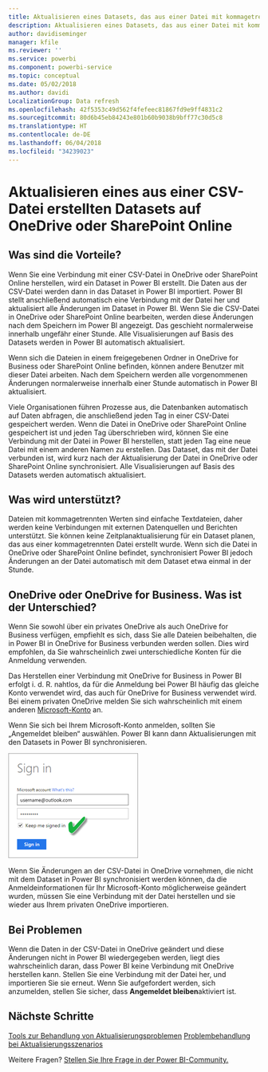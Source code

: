 ```yaml
---
title: Aktualisieren eines Datasets, das aus einer Datei mit kommagetrennten Werten (CSV) auf OneDrive erstellt wurde
description: Aktualisieren eines Datasets, das aus einer Datei mit kommagetrennten Werten (CSV) auf OneDrive erstellt wurde
author: davidiseminger
manager: kfile
ms.reviewer: ''
ms.service: powerbi
ms.component: powerbi-service
ms.topic: conceptual
ms.date: 05/02/2018
ms.author: davidi
LocalizationGroup: Data refresh
ms.openlocfilehash: 42f5353c49d562f4fefeec81867fd9e9ff4831c2
ms.sourcegitcommit: 80d6b45eb84243e801b60b9038b9bff77c30d5c8
ms.translationtype: HT
ms.contentlocale: de-DE
ms.lasthandoff: 06/04/2018
ms.locfileid: "34239023"
---
```

# <a name="refresh-a-dataset-created-from-a-csv-file-on-onedrive-or-sharepoint-online"></a>Aktualisieren eines aus einer CSV-Datei erstellten Datasets auf OneDrive oder SharePoint Online
## <a name="what-are-the-advantages"></a>Was sind die Vorteile?
Wenn Sie eine Verbindung mit einer CSV-Datei in OneDrive oder SharePoint Online herstellen, wird ein Dataset in Power BI erstellt. Die Daten aus der CSV-Datei werden dann in das Dataset in Power BI importiert. Power BI stellt anschließend automatisch eine Verbindung mit der Datei her und aktualisiert alle Änderungen im Dataset in Power BI. Wenn Sie die CSV-Datei in OneDrive oder SharePoint Online bearbeiten, werden diese Änderungen nach dem Speichern im Power BI angezeigt. Das geschieht normalerweise innerhalb ungefähr einer Stunde. Alle Visualisierungen auf Basis des Datasets werden in Power BI automatisch aktualisiert.

Wenn sich die Dateien in einem freigegebenen Ordner in OneDrive for Business oder SharePoint Online befinden, können andere Benutzer mit dieser Datei arbeiten. Nach dem Speichern werden alle vorgenommenen Änderungen normalerweise innerhalb einer Stunde automatisch in Power BI aktualisiert.

Viele Organisationen führen Prozesse aus, die Datenbanken automatisch auf Daten abfragen, die anschließend jeden Tag in einer CSV-Datei gespeichert werden. Wenn die Datei in OneDrive oder SharePoint Online gespeichert ist und jeden Tag überschrieben wird, können Sie eine Verbindung mit der Datei in Power BI herstellen, statt jeden Tag eine neue Datei mit einem anderen Namen zu erstellen. Das Dataset, das mit der Datei verbunden ist, wird kurz nach der Aktualisierung der Datei in OneDrive oder SharePoint Online synchronisiert. Alle Visualisierungen auf Basis des Datasets werden automatisch aktualisiert.

## <a name="whats-supported"></a>Was wird unterstützt?
Dateien mit kommagetrennten Werten sind einfache Textdateien, daher werden keine Verbindungen mit externen Datenquellen und Berichten unterstützt. Sie können keine Zeitplanaktualisierung für ein Dataset planen, das aus einer kommagetrennten Datei erstellt wurde. Wenn sich die Datei in OneDrive oder SharePoint Online befindet, synchronisiert Power BI jedoch Änderungen an der Datei automatisch mit dem Dataset etwa einmal in der Stunde.

## <a name="onedrive-or-onedrive-for-business-whats-the-difference"></a>OneDrive oder OneDrive for Business. Was ist der Unterschied?
Wenn Sie sowohl über ein privates OneDrive als auch OneDrive for Business verfügen, empfiehlt es sich, dass Sie alle Dateien beibehalten, die in Power BI in OneDrive for Business verbunden werden sollen. Dies wird empfohlen, da Sie wahrscheinlich zwei unterschiedliche Konten für die Anmeldung verwenden.

Das Herstellen einer Verbindung mit OneDrive for Business in Power BI erfolgt i. d. R. nahtlos, da für die Anmeldung bei Power BI häufig das gleiche Konto verwendet wird, das auch für OneDrive for Business verwendet wird. Bei einem privaten OneDrive melden Sie sich wahrscheinlich mit einem anderen [Microsoft-Konto](http://www.microsoft.com/account/default.aspx) an.

Wenn Sie sich bei Ihrem Microsoft-Konto anmelden, sollten Sie „Angemeldet bleiben“ auswählen. Power BI kann dann Aktualisierungen mit den Datasets in Power BI synchronisieren.

![](media/refresh-csv-file-onedrive/refresh_signin_keepmesignedin.png)

Wenn Sie Änderungen an der CSV-Datei in OneDrive vornehmen, die nicht mit dem Dataset in Power BI synchronisiert werden können, da die Anmeldeinformationen für Ihr Microsoft-Konto möglicherweise geändert wurden, müssen Sie eine Verbindung mit der Datei herstellen und sie wieder aus Ihrem privaten OneDrive importieren.

## <a name="when-things-go-wrong"></a>Bei Problemen
Wenn die Daten in der CSV-Datei in OneDrive geändert und diese Änderungen nicht in Power BI wiedergegeben werden, liegt dies wahrscheinlich daran, dass Power BI keine Verbindung mit OneDrive herstellen kann. Stellen Sie eine Verbindung mit der Datei her, und importieren Sie sie erneut. Wenn Sie aufgefordert werden, sich anzumelden, stellen Sie sicher, dass **Angemeldet bleiben**aktiviert ist.

## <a name="next-steps"></a>Nächste Schritte
[Tools zur Behandlung von Aktualisierungsproblemen](service-gateway-onprem-tshoot.md)
[Problembehandlung bei Aktualisierungsszenarios](refresh-troubleshooting-refresh-scenarios.md)

Weitere Fragen? [Stellen Sie Ihre Frage in der Power BI-Community.](https://community.powerbi.com/)

